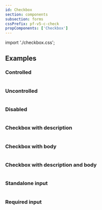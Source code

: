 ```yaml
---
id: Checkbox
section: components
subsection: forms
cssPrefix: pf-v5-c-check
propComponents: ['Checkbox']
---
```


import './checkbox.css';

## Examples

### Controlled

```ts file='./CheckboxControlled.tsx'
```

### Uncontrolled

```ts file='./CheckboxUncontrolled.tsx'
```

### Disabled

```ts file='./CheckboxDisabled.tsx'
```

### Checkbox with description

```ts file='./CheckboxWithDescription.tsx'
```

### Checkbox with body

```ts file='./CheckboxWithBody.tsx'
```

### Checkbox with description and body

```ts file='./CheckboxWithDescriptionBody.tsx'
```

### Standalone input

```ts file='./CheckboxStandaloneInput.tsx'
```

### Required input

```ts file='./CheckboxRequired.tsx'
```
